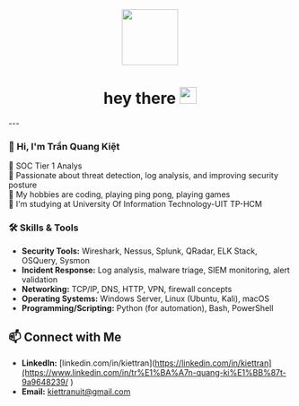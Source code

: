 <div id="header" align="center">
  <img src="https://media.giphy.com/media/M9gbBd9nbDrOTu1Mqx/giphy.gif" width="100"/>
</div>
<h1 align="center">
  hey there
  <img src="https://media.giphy.com/media/hvRJCLFzcasrR4ia7z/giphy.gif" width="30px"/>
</h1>
---


### 👋 Hi, I'm Trần Quang Kiệt
🔹 SOC Tier 1 Analys\
🔹 Passionate about threat detection, log analysis, and improving security posture\
🔹 My hobbies are coding, playing ping pong, playing games\
🔹 I'm studying at University Of Information Technology-UIT TP-HCM 

### 🛠 Skills & Tools
- **Security Tools:** Wireshark, Nessus, Splunk, QRadar, ELK Stack, OSQuery, Sysmon
- **Incident Response:** Log analysis, malware triage, SIEM monitoring, alert validation
- **Networking:** TCP/IP, DNS, HTTP, VPN, firewall concepts
- **Operating Systems:** Windows Server, Linux (Ubuntu, Kali), macOS
- **Programming/Scripting:** Python (for automation), Bash, PowerShell

## 📫 Connect with Me
- **LinkedIn:** [linkedin.com/in/kiettran](https://linkedin.com/in/kiettran](https://www.linkedin.com/in/tr%E1%BA%A7n-quang-ki%E1%BB%87t-9a9648239/ )
- **Email:** kiettranuit@gmail.com

<!--
**KietTranUIT/KietTranUIT** is a ✨ _special_ ✨ repository because its `README.md` (this file) appears on your GitHub profile.

Here are some ideas to get you started:

- 🔭 I’m currently working on ...
- 🌱 I’m currently learning ...
- 👯 I’m looking to collaborate on ...
- 🤔 I’m looking for help with ...
- 💬 Ask me about ...
- 📫 How to reach me: ...
- 😄 Pronouns: ...
- ⚡ Fun fact: ...
-->
